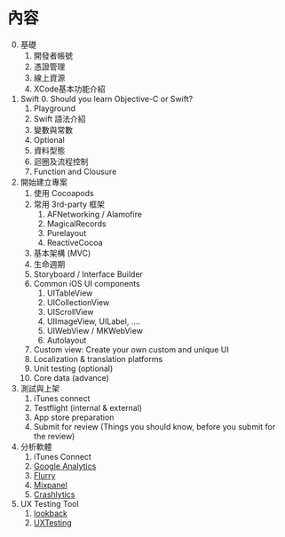 # 內容
0. 基礎
    1. 開發者帳號
    2. 憑證管理
    3. 線上資源
    4. XCode基本功能介紹
1. Swift
    0. Should you learn Objective-C or Swift?
    1. Playground
    2. Swift 語法介紹
    3. 變數與常數
    4. Optional
    5. 資料型態
    6. 迴圈及流程控制
    7. Function and Clousure
2. 開始建立專案
    1. 使用 Cocoapods
    2. 常用 3rd-party 框架
        1. AFNetworking / Alamofire
        2. MagicalRecords
        3. Purelayout
        4. ReactiveCocoa
    3. 基本架構 (MVC)
    4. 生命週期
    5. Storyboard / Interface Builder
    6. Common iOS UI components
        1. UITableView
        2. UICollectionView
        3. UIScrollView
        4. UIImageView, UILabel, ....
        4. UIWebView / MKWebView
        5. Autolayout
    7. Custom view: Create your own custom and unique UI
    8. Localization & translation platforms
    9. Unit testing (optional)
    10. Core data (advance)
3. 測試與上架
    1. iTunes connect
    2. Testflight (internal & external)
    3. App store preparation
    4. Submit for review (Things you should know, before you submit for the review)
4. 分析軟體
    1. iTunes Connect
    1. [Google Analytics](https://developers.google.com/analytics/devguides/collection/ios/v3/)
    2. [Flurry](https://developer.yahoo.com/flurry/#get-started)
    3. [Mixpanel](https://mixpanel.com/)
    4. [Crashlytics](https://try.crashlytics.com/)
5. UX Testing Tool
    1. [lookback](https://lookback.io/learn/lookback-for-your-ios-device/installing-lookback)
    2. [UXTesting](http://www.uxtesting.io/sdk/ios)



